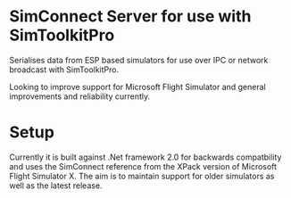 # SimConnect Server for use with SimToolkitPro

Serialises data from ESP based simulators for use over IPC or network broadcast with SimToolkitPro.

Looking to improve support for Microsoft Flight Simulator and general improvements and reliability currently.

# Setup

Currently it is built against .Net framework 2.0 for backwards compatbility and uses the SimConnect reference from the XPack version of Microsoft Flight Simulator X. The aim is to maintain support for older simulators as well as the latest release.

